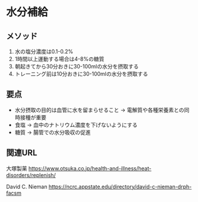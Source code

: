 # 水分補給

## メソッド

1. 水の塩分濃度は0.1-0.2%
1. 1時間以上運動する場合は4-8%の糖質
1. 朝起きてから30分おきに30-100mlの水分を摂取する
1. トレーニング前は10分おきに30-100mlの水分を摂取する

## 要点

- 水分摂取の目的は血管に水を留まらせること -> 電解質や各種栄養素との同時接種が重要
- 食塩 -> 血中のナトリウム濃度を下げないようにする
- 糖質 -> 腸管での水分吸収の促進

## 関連URL

大塚製薬
https://www.otsuka.co.jp/health-and-illness/heat-disorders/replenish/

David C. Nieman
https://ncrc.appstate.edu/directory/david-c-nieman-drph-facsm
